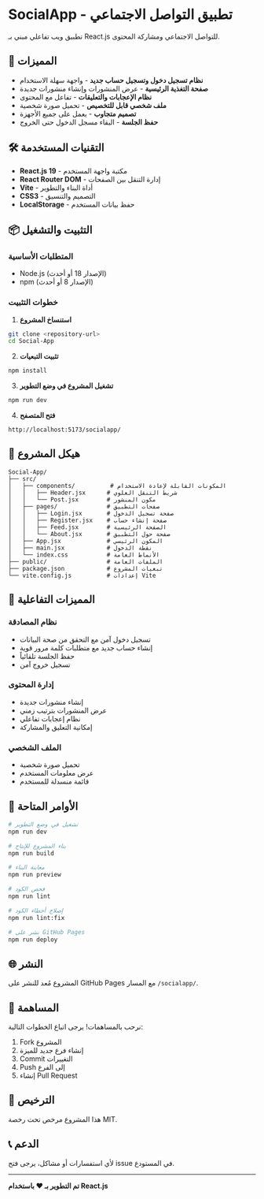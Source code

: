 # SocialApp - تطبيق التواصل الاجتماعي

تطبيق ويب تفاعلي مبني بـ React.js للتواصل الاجتماعي ومشاركة المحتوى.

## 🚀 المميزات

- **نظام تسجيل دخول وتسجيل حساب جديد** - واجهة سهلة الاستخدام
- **صفحة التغذية الرئيسية** - عرض المنشورات وإنشاء منشورات جديدة
- **نظام الإعجابات والتعليقات** - تفاعل مع المحتوى
- **ملف شخصي قابل للتخصيص** - تحميل صورة شخصية
- **تصميم متجاوب** - يعمل على جميع الأجهزة
- **حفظ الجلسة** - البقاء مسجل الدخول حتى الخروج

## 🛠️ التقنيات المستخدمة

- **React.js 19** - مكتبة واجهة المستخدم
- **React Router DOM** - إدارة التنقل بين الصفحات
- **Vite** - أداة البناء والتطوير
- **CSS3** - التصميم والتنسيق
- **LocalStorage** - حفظ بيانات المستخدم

## 📦 التثبيت والتشغيل

### المتطلبات الأساسية
- Node.js (الإصدار 18 أو أحدث)
- npm (الإصدار 8 أو أحدث)

### خطوات التثبيت

1. **استنساخ المشروع**
```bash
git clone <repository-url>
cd Social-App
```

2. **تثبيت التبعيات**
```bash
npm install
```

3. **تشغيل المشروع في وضع التطوير**
```bash
npm run dev
```

4. **فتح المتصفح**
```
http://localhost:5173/socialapp/
```

## 📁 هيكل المشروع

```
Social-App/
├── src/
│   ├── components/          # المكونات القابلة لإعادة الاستخدام
│   │   ├── Header.jsx      # شريط التنقل العلوي
│   │   └── Post.jsx        # مكون المنشور
│   ├── pages/              # صفحات التطبيق
│   │   ├── Login.jsx       # صفحة تسجيل الدخول
│   │   ├── Register.jsx    # صفحة إنشاء حساب
│   │   ├── Feed.jsx        # الصفحة الرئيسية
│   │   └── About.jsx       # صفحة حول التطبيق
│   ├── App.jsx             # المكون الرئيسي
│   ├── main.jsx            # نقطة الدخول
│   └── index.css           # الأنماط العامة
├── public/                 # الملفات العامة
├── package.json            # تبعيات المشروع
└── vite.config.js          # إعدادات Vite
```

## 🎨 المميزات التفاعلية

### نظام المصادقة
- تسجيل دخول آمن مع التحقق من صحة البيانات
- إنشاء حساب جديد مع متطلبات كلمة مرور قوية
- حفظ الجلسة تلقائياً
- تسجيل خروج آمن

### إدارة المحتوى
- إنشاء منشورات جديدة
- عرض المنشورات بترتيب زمني
- نظام إعجابات تفاعلي
- إمكانية التعليق والمشاركة

### الملف الشخصي
- تحميل صورة شخصية
- عرض معلومات المستخدم
- قائمة منسدلة للمستخدم

## 🔧 الأوامر المتاحة

```bash
# تشغيل في وضع التطوير
npm run dev

# بناء المشروع للإنتاج
npm run build

# معاينة البناء
npm run preview

# فحص الكود
npm run lint

# إصلاح أخطاء الكود
npm run lint:fix

# نشر على GitHub Pages
npm run deploy
```

## 🌐 النشر

المشروع مُعد للنشر على GitHub Pages مع المسار `/socialapp/`.

## 🤝 المساهمة

نرحب بالمساهمات! يرجى اتباع الخطوات التالية:

1. Fork المشروع
2. إنشاء فرع جديد للميزة
3. Commit التغييرات
4. Push إلى الفرع
5. إنشاء Pull Request

## 📄 الترخيص

هذا المشروع مرخص تحت رخصة MIT.

## 📞 الدعم

لأي استفسارات أو مشاكل، يرجى فتح issue في المستودع.

---

**تم التطوير بـ ❤️ باستخدام React.js**
